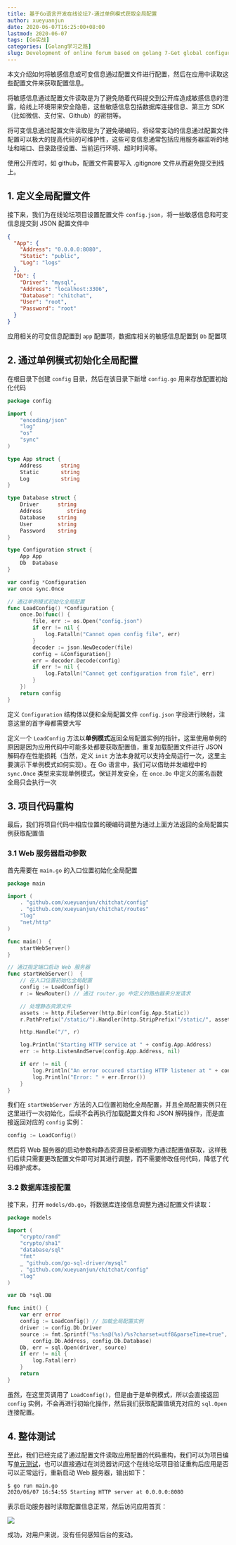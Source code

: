 ```yaml
---
title: 基于Go语言开发在线论坛7-通过单例模式获取全局配置
author: xueyuanjun
date: 2020-06-07T16:25:00+08:00 
lastmod: 2020-06-07
tags: [Go实战]
categories: [Golang学习之路]
slug: Development of online forum based on golang 7-Get global configuration through singleton mode
---
```


本文介绍如何将敏感信息或可变信息通过配置文件进行配置，然后在应用中读取这些配置文件来获取配置信息。

<!--more-->

将敏感信息通过配置文件读取是为了避免随着代码提交到公开库造成敏感信息的泄露，给线上环境带来安全隐患，这些敏感信息包括数据库连接信息、第三方 SDK （比如微信、支付宝、Github）的密钥等。

将可变信息通过配置文件读取是为了避免硬编码，将经常变动的信息通过配置文件配置可以极大的提高代码的可维护性，这些可变信息通常包括应用服务器监听的地址和端口、目录路径设置、当前运行环境、超时时间等。

使用公开库时，如 github，配置文件需要写入 .gitignore 文件从而避免提交到线上。

## 1. 定义全局配置文件

接下来，我们为在线论坛项目设置配置文件 `config.json`，将一些敏感信息和可变信息提交到 JSON 配置文件中

```json
{
  "App": {
    "Address": "0.0.0.0:8080",
    "Static": "public",
    "Log": "logs"
  },
  "Db": {
    "Driver": "mysql",
    "Address": "localhost:3306",
    "Database": "chitchat",
    "User": "root",
    "Password": "root"
  }
}
```

应用相关的可变信息配置到 `app` 配置项，数据库相关的敏感信息配置到 `Db` 配置项

## 2. 通过单例模式初始化全局配置

在根目录下创建 `config` 目录，然后在该目录下新增 `config.go` 用来存放配置初始化代码

```go
package config

import (
    "encoding/json"
    "log"
    "os"
    "sync"
)

type App struct {
    Address      string
    Static       string
    Log          string
}

type Database struct {
    Driver      string
    Address        string
    Database    string
    User        string
    Password    string
}

type Configuration struct {
    App App
    Db  Database
}

var config *Configuration
var once sync.Once

// 通过单例模式初始化全局配置
func LoadConfig() *Configuration {
    once.Do(func() {
        file, err := os.Open("config.json")
        if err != nil {
            log.Fatalln("Cannot open config file", err)
        }
        decoder := json.NewDecoder(file)
        config = &Configuration{}
        err = decoder.Decode(config)
        if err != nil {
            log.Fatalln("Cannot get configuration from file", err)
        }
    })
    return config
}
```

定义 `Configuration` 结构体以便和全局配置文件 `config.json` 字段进行映射，注意这里的首字母都需要大写

定义一个 `LoadConfig` 方法以**单例模式**返回全局配置实例的指针，这里使用单例的原因是因为应用代码中可能多处都要获取配置值，重复加载配置文件进行 JSON 解码存在性能损耗（当然，定义 `init` 方法本身就可以支持全局运行一次，这里主要演示下单例模式如何实现）。在 Go 语言中，我们可以借助并发编程中的 `sync.Once` 类型来实现单例模式，保证并发安全，在 `once.Do` 中定义的匿名函数全局只会执行一次

## 3. 项目代码重构

最后，我们将项目代码中相应位置的硬编码调整为通过上面方法返回的全局配置实例获取配置值

### 3.1 Web 服务器启动参数

首先需要在 `main.go` 的入口位置初始化全局配置

```go
package main

import (
    . "github.com/xueyuanjun/chitchat/config"
    . "github.com/xueyuanjun/chitchat/routes"
    "log"
    "net/http"
)

func main()  {
    startWebServer()
}

// 通过指定端口启动 Web 服务器
func startWebServer()  {
    // 在入口位置初始化全局配置
    config := LoadConfig()
    r := NewRouter() // 通过 router.go 中定义的路由器来分发请求

    // 处理静态资源文件
    assets := http.FileServer(http.Dir(config.App.Static))
    r.PathPrefix("/static/").Handler(http.StripPrefix("/static/", assets))

    http.Handle("/", r)

    log.Println("Starting HTTP service at " + config.App.Address)
    err := http.ListenAndServe(config.App.Address, nil)

    if err != nil {
        log.Println("An error occured starting HTTP listener at " + config.App.Address)
        log.Println("Error: " + err.Error())
    }
}
```

我们在 `startWebServer` 方法的入口位置初始化全局配置，并且全局配置实例只在这里进行一次初始化，后续不会再执行加载配置文件和 JSON 解码操作，而是直接返回对应的 `config` 实例：

```go
config := LoadConfig()
```

然后将 Web 服务器的启动参数和静态资源目录都调整为通过配置值获取，这样我们后续只需要更改配置文件即可对其进行调整，而不需要修改任何代码，降低了代码维护成本。

### 3.2 数据库连接配置

接下来，打开 `models/db.go`，将数据库连接信息调整为通过配置文件读取：

```go
package models

import (
    "crypto/rand"
    "crypto/sha1"
    "database/sql"
    "fmt"
    _ "github.com/go-sql-driver/mysql"
    . "github.com/xueyuanjun/chitchat/config"
    "log"
)

var Db *sql.DB

func init() {
    var err error
    config := LoadConfig() // 加载全局配置实例
    driver := config.Db.Driver
    source := fmt.Sprintf("%s:%s@(%s)/%s?charset=utf8&parseTime=true", config.Db.User, config.Db.Password,
        config.Db.Address, config.Db.Database)
    Db, err = sql.Open(driver, source)
    if err != nil {
        log.Fatal(err)
    }
    return
}
```

虽然，在这里页调用了 `LoadConfig()`，但是由于是单例模式，所以会直接返回 `config` 实例，不会再进行初始化操作，然后我们获取配置值填充对应的 `sql.Open` 连接配置。

## 4. 整体测试

至此，我们已经完成了通过配置文件读取应用配置的代码重构，我们可以为项目编写[单元测试](https://xueyuanjun.com/post/21494)，也可以直接通过在浏览器访问这个在线论坛项目验证重构后应用是否可以正常运行，重新启动 Web 服务器，输出如下：

```bash
$ go run main.go
2020/06/07 16:54:55 Starting HTTP server at 0.0.0.0:8080
```

表示启动服务器时读取配置信息正常，然后访问应用首页：

![](https://qcdn.xueyuanjun.com/storage/uploads/images/gallery/2020-04/image-15863962655932.jpg)

成功，对用户来说，没有任何感知后台的变动。